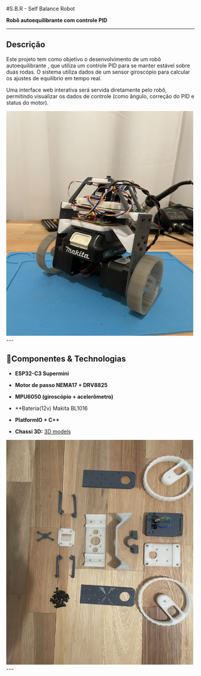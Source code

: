 #S.B.R - Self Balance Robot

**Robô autoequilibrante com controle PID**

---

##  Descrição

Este projeto tem como objetivo o desenvolvimento de um robô autoequilibrante , que utiliza um controle PID para se manter estável sobre duas rodas. O sistema utiliza dados de um sensor giroscópio para calcular os ajustes de equilíbrio em tempo real.

Uma interface web interativa será servida diretamente pelo robô, permitindo visualizar os dados de controle (como ângulo, correção do PID e status do motor).

<img src="media\IMG_4836.JPEG" alt="S.B.R" width="500" height="600">
---

## 🔧Componentes & Technologias

- **ESP32-C3 Supermini**
- **Motor de passo NEMA17 + DRV8825**
- **MPU6050 (giroscópio + acelerômetro)**
- **Bateria(12v) Makita BL1016
- **PlatformIO + C++**

- **Chassi 3D:** 
[3D models](hardware\3d-models)

<img src="media\IMG_4737.JPEG" alt="S.B.R" width="500" height="600">
---
